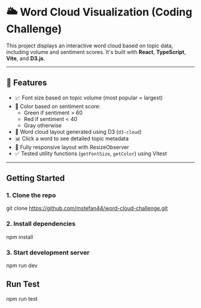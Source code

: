 # 🌥️ Word Cloud Visualization (Coding Challenge)

This project displays an interactive word cloud based on topic data, including volume and sentiment scores. It's built with **React**, **TypeScript**, **Vite**, and **D3.js**.

---

## 🚀 Features

- 📈 Font size based on topic volume (most popular = largest)
- 🎨 Color based on sentiment score:
  - Green if sentiment > 60
  - Red if sentiment < 40
  - Gray otherwise
- 🧠 Word cloud layout generated using D3 (`d3-cloud`)
- 📊 Click a word to see detailed topic metadata
- 📱 Fully responsive layout with ResizeObserver
- ✅ Tested utility functions (`getFontSize`, `getColor`) using Vitest


---

## Getting Started

### 1. Clone the repo
git clone https://github.com/mstefan44/word-cloud-challenge.git

### 2. Install dependencies
npm install

### 3. Start development server
npm run dev


## Run Test
npm run test
